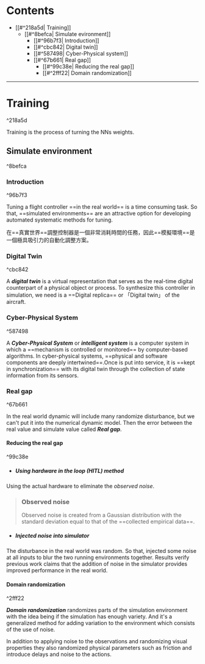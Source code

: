 # Contents
- [[#^218a5d| Training]]
	- [[#^8befca| Simulate evironment]]
		- [[#^96b7f3| Introduction]]
		- [[#^cbc842| Digital twin]]
		- [[#^587498| Cyber-Physical system]]
		- [[#^67b661| Real gap]]
			- [[#^99c38e| Reducing the real gap]]
			- [[#^2fff22| Domain randomization]]

------
# Training

^218a5d

Training is the process of turning the NNs weights.

## Simulate environment

^8befca

### Introduction

^96b7f3

Tuning a flight controller ==in the real world== is a time consuming task. So that, ==simulated environments== are an attractive option for developing automated systematic methods for tuning.

在==真實世界==調整控制器是一個非常消耗時間的任務，因此==模擬環境==是一個極具吸引力的自動化調整方案。

### Digital Twin

^cbc842

A ***digital twin*** is a virtual representation that serves as the real-time digital counterpart of a physical object or process. To synthesize this controller in simulation, we need is a ==Digital replica== or 「Digital twin」 of the aircraft.

### Cyber-Physical System

^587498

A ***Cyber-Physical System*** or ***intelligent system*** is a computer system in which a ==mechanism is controlled or monitored== by computer-based algorithms. In cyber-physical systems, ==physical and software components are deeply intertwined==.Once is put into service, it is ==kept in synchronization== with its digital twin through the collection of state information from its sensors.

### Real gap

^67b661

In the real world dynamic will include many randomize disturbance, but we can't put it into the numerical dynamic model. Then the error between the real value and simulate value called ***Real gap***.

#### Reducing the real gap

^99c38e

- ##### Using hardware in the loop (HITL) method
Using the actual hardware to eliminate the *observed noise*.
> ### Observed noise
> Observed noise is created from a Gaussian distribution with the standard deviation equal to that of the ==collected empirical data==.

- ##### Injected noise into simulator
The disturbance in the real world was random. So that, injected some noise at all inputs to blur the two running environments together. Results verify previous work claims that the addition of noise in the simulator provides improved performance in the real world.

#### Domain randomization

^2fff22

***Domain randomization*** randomizes parts of the simulation environment with the idea being if the simulation has enough variety. And it's a generalized method for adding variation to the environment which consists of the use of noise. 

In addition to applying noise to the observations and randomizing visual properties they also randomized physical parameters such as friction and introduce delays and noise to the actions.


